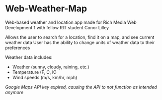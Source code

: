 # Web-Weather-Map

Web-based weather and location app made for Rich Media Web Development 1 with fellow RIT student Conor Lilley

Allows the user to search for a location, find it on a map, and see current weather data
User has the ability to change units of weather data to their preferences

Weather data includes:
- Weather (sunny, cloudy, raining, etc.)
- Temperature (F, C, K)
- Wind speeds (m/s, km/hr, mph)

*Google Maps API key expired, causing the API to not function as intended anymore*
